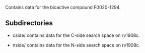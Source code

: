 Contains data for the bioactive compound F0020-1294.

## Subdirectories

- cside/ contains data for the C-side search space on rv1908c.

- nside/ contains data for the N-side search space on rv1908c.

